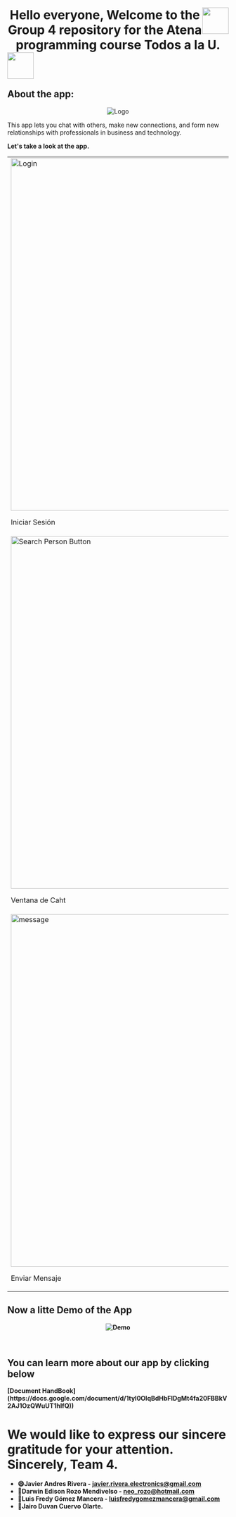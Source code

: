 <h1 align="center">
	<img src="https://i.pinimg.com/originals/f3/bc/33/f3bc333911394cb70594c3a20bcadbb7.gif" width="60" style="float: right;">
	<b>Hello everyone, Welcome to the Group 4 repository for the Atena programming course Todos a la U.</b>
	<img src="https://i.pinimg.com/originals/f3/bc/33/f3bc333911394cb70594c3a20bcadbb7.gif" width="60" style="float: left;">
</h1>
<div>
  <br/>
  <br/>
	<h2>About the app:</h2>
 <p align="center">
  <img src="https://i.imgur.com/VJVyfnC.png" alt="Logo">
</p>
<p>This app lets you chat with others, make new connections, and form new relationships with professionals in business and technology.</p>
<b>
  <p>Let's take a look at the app.</p>
<b/>
</div>
<div>
<table>
<tr>
  <td>
    <img src="https://i.imgur.com/ZoxuxFw.png" height="800" alt="Login">  <p class="text-center">Iniciar Sesión</p> 
  </td>
  <td>
    <img src="https://i.imgur.com/hjj4Ilh.png" height="800" alt="Register">  <p class="text-center">Registrarse</p>  
  </td>
</tr>
<tr>
  <td>
    <img src="https://i.imgur.com/3fFlZi7.png" height="800" alt="Search Person Button">  <p class="text-center">Ventana de Caht</p>  
  </td>
  <td>
    <img src="https://i.imgur.com/jLaEzuR.png" height="800" alt="find person">  <p class="text-center">Busqueda de persona</p> 
  </td>
</tr>
  <tr>
  <td>
    <img src="https://i.imgur.com/m5Ovbnu.png" height="800" alt="message">  <p class="text-center">Enviar Mensaje</p>  
  </td>
<td>
    <img src="https://i.imgur.com/C7GFHsK.png" height="800" alt="message">  <p class="text-center">Mensaje enviado</p>  
  </td>
</tr>
</table>
</div>
	<h2> Now a litte Demo of the App</h2>
<div>
	<p align="center">
		<img src="https://i.imgur.com/cfrdWTX.gif" alt="Demo">
	</p>
</div>
<br>

<div>
  <h2>You can learn more about our app by clicking below</h2>
	[Document HandBook](https://docs.google.com/document/d/1tyl0OlqBdHbFIDgMt4fa20FBBkV2AJ1OzQWuUT1hIfQ))
</div>

<h1>We would like to express our sincere gratitude for your attention. Sincerely, Team 4.</h1>

* 😄Javier Andres Rivera - javier.rivera.electronics@gmail.com
* 🤔Darwin Edison Rozo Mendivelso - neo_rozo@hotmail.com
* 🌱Luis Fredy Gómez Mancera - luisfredygomezmancera@gmail.com
* 💬Jairo Duvan Cuervo Olarte.
